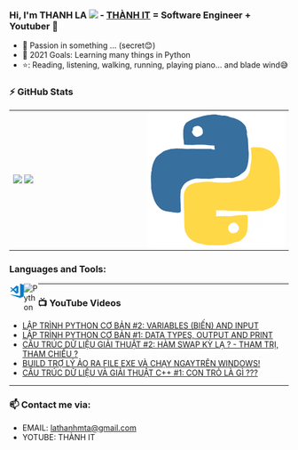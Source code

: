 ### Hi, I'm THANH LA <img src="https://media.giphy.com/media/hvRJCLFzcasrR4ia7z/giphy.gif" width="25px"> -  [THÀNH IT][website] = Software Engineer + Youtuber 🌻  


- 🔭 Passion in something ... (secret😊)
- 💪 2021 Goals: Learning many things in Python
- ⭐: Reading, listening, walking, running, playing piano... and blade wind😅

### :zap: GitHub Stats

<table>
<tr>
  <td width="48%">
    <img src="https://github-readme-stats.vercel.app/api?username=ThanhLa1802&show_icons=true&hide=contribs,issues&hide_border=true" />
    <img src="https://github-readme-stats.vercel.app/api/top-langs/?username=ThanhLa1802&layout=compact&show_icons=true&hide_border=true" />
  </td>
  <td width="52%"><img alt="gif" align="right" src=".github/assets/python.gif"/></td>
</tr>
<table>

### Languages and Tools:
<img align="left" alt="Visual Studio Code" width="26px" src="https://raw.githubusercontent.com/github/explore/80688e429a7d4ef2fca1e82350fe8e3517d3494d/topics/visual-studio-code/visual-studio-code.png" />
<img align="left" alt="Python" width="26px" src="https://upload.wikimedia.org/wikipedia/commons/thumb/0/0a/Python.svg/1200px-Python.svg.png" /> 

---

### 📺 YouTube Videos

<!-- YOUTUBE:START -->
- [LẬP TRÌNH PYTHON CƠ BẢN #2: VARIABLES (BIẾN) AND INPUT](https://www.youtube.com/watch?v=U_vszcHQ2Cs)
- [LẬP TRÌNH PYTHON CƠ BẢN #1: DATA TYPES, OUTPUT AND PRINT](https://www.youtube.com/watch?v=TJ-2m09YIPs)
- [CẤU TRÚC DỮ LIỆU GIẢI THUẬT #2: HÀM SWAP KỲ LẠ ? - THAM TRỊ, THAM CHIẾU ?](https://www.youtube.com/watch?v=GADcD_yi7-o)
- [BUILD TRỢ LÝ ẢO RA FILE EXE VÀ CHẠY NGAYTRÊN WINDOWS!](https://www.youtube.com/watch?v=A0JrYT6CcTc)
- [CẤU TRÚC DỮ LIỆU VÀ GIẢI THUẬT C++ #1: CON TRỎ LÀ GÌ ???](https://www.youtube.com/watch?v=v4S-J6atuSU)
<!-- YOUTUBE:END -->

---

### 📫 Contact me via:
- EMAIL: lathanhmta@gmail.com
- YOTUBE: THÀNH IT

[website]: https://www.youtube.com/channel/UC9L5_YMFz8JfBeQtUic8-3A

